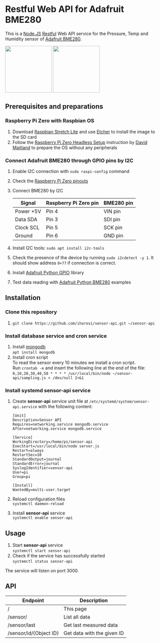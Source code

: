# Restful Web API for Adafruit BME280

This is a [Node.JS](https://nodejs.org/) [Restful](https://en.wikipedia.org/wiki/Representational_state_transfer) Web API service for the Pressure, Temp and Humidity sensor of [Adafruit BME280]((https://www.adafruit.com/product/2652)).

[<img src="https://cdn-learn.adafruit.com/assets/assets/000/026/680/medium800/sensors_pinout.jpg" height="150">](https://www.adafruit.com/product/2652)
[<img src="https://www.raspberrypi.org/app/uploads/2017/05/Raspberry-Pi-Zero-1-1755x1080.jpg" height="150">](https://www.raspberrypi.org/products/raspberry-pi-zero/)

## Prerequisites and preparations

### Raspberry Pi Zero with Raspbian OS

1. Download [Raspbian Stretch Lite](https://www.raspberrypi.org/downloads/raspbian/) and use [Etcher](https://etcher.io) to install the image to the SD card
2. Follow the [Raspberry Pi Zero Headless Setup](https://davidmaitland.me/2015/12/raspberry-pi-zero-headless-setup/) instruction by [David Maitland](https://github.com/davidmaitland) to prepare the OS without any peripherals

### Connect Adafruit BME280 through GPIO pins by I2C

1. Enable I2C connection with `sudo raspi-config` command
2. Check the [Raspberry Pi Zero pinouts](http://pi4j.com/pins/model-zero-rev1.html)
3. Connect BME280 by I2C

	| Signal    | Raspberry Pi Zero pin | BME280 pin |
	|-----------|-----------------------|------------|
	| Power +5V |         Pin 4         |   VIN pin  |
	|  Data SDA |         Pin 3         |   SDI pin  |
	| Clock SCL |         Pin 5         |   SCK pin  |
	|   Ground  |         Pin 6         |   GND pin  |
4. Install I2C tools: `sudo apt install i2c-tools`  
5. Check the presence of the device by running `sudo i2cdetect -y 1`. It should show address `0×77` if connection is correct.
6. Install [Adafruit Python GPIO](https://github.com/adafruit/Adafruit_Python_GPIO) library
7. Test data reading with [Adafruit Python BME280](https://github.com/adafruit/Adafruit_Python_BME280) examples

## Installation

### Clone this repository

1. `git clone https://github.com/iharosi/sensor-api.git ~/sensor-api`

### Install database service and cron service

1. Install [mongodb](https://www.mongodb.com)  
	`apt install mongodb`
2. Install cron script  
	To read the sensor every 10 minutes we install a cron script.  
	Run `crontab -e` and insert the following line at the end of the file:
`0,10,20,30,40,50 * * * * /usr/local/bin/node ~/sensor-api/sampling.js > /dev/null 2>&1`

### Install systemd sensor-api service

1. Create **sensor-api** service unit file at `/etc/systemd/system/sensor-api.service` with the following content:

	```
	[Unit]
	Description=Sensor API
	Requires=networking.service mongodb.service
	After=networking.service mongodb.service
	
	[Service]
	WorkingDirectory=/home/pi/sensor-api
	ExecStart=/usr/local/bin/node server.js
	Restart=always
	RestartSec=10
	StandardOutput=journal
	StandardError=journal
	SyslogIdentifier=sensor-api
	User=pi
	Group=pi
	
	[Install]
	WantedBy=multi-user.target
	```
2. Reload configuration files  
	`systemctl daemon-reload`
3. Install **sensor-api** service  
	`systemctl enable sensor-api`

## Usage

1. Start **sensor-api** service  
	`systemctl start sensor-api`
2. Check if the service has successfully started  
	`systemctl status sensor-api`
	
The service will listen on port 3000.

## API

| Endpoint               | Description                |
| ---------------------- | -------------------------- |
| /                      | This page                  |
| /sensor/               | List all data              |
| /sensor/last           | Get last measured data     |
| /sensor/id/{Object ID} | Get data with the given ID |


